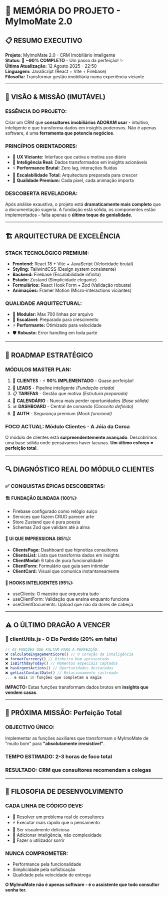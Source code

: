 # 🧠 MEMÓRIA DO PROJETO - MyImoMate 2.0

## 📋 RESUMO EXECUTIVO
**Projeto:** MyImoMate 2.0 - CRM Imobiliário Inteligente  
**Status:** 🚀 **~90% COMPLETO** - Um passo da perfeição! ✨  
**Última Atualização:** 12 Agosto 2025 - 22:50  
**Linguagem:** JavaScript (React + Vite + Firebase)  
**Filosofia:** Transformar gestão imobiliária numa experiência viciante

---

## 🎯 **VISÃO & MISSÃO (IMUTÁVEL)**

### **ESSÊNCIA DO PROJETO:**
Criar um CRM que **consultores imobiliários ADORAM usar** - intuitivo, inteligente e que transforma dados em insights poderosos. Não é apenas software, é uma **ferramenta que potencia negócios**.

### **PRINCÍPIOS ORIENTADORES:**
- 🎨 **UX Viciante:** Interface que cativa e motiva uso diário
- 🧠 **Inteligência Real:** Dados transformados em insights acionáveis  
- ⚡ **Performance Brutal:** Zero lag, interações fluidas
- 🔧 **Escalabilidade Total:** Arquitectura preparada para crescer
- 💎 **Qualidade Premium:** Cada pixel, cada animação importa

### **DESCOBERTA REVELADORA:**
Após análise exaustiva, o projeto está **dramaticamente mais completo** que a documentação sugeria. A fundação está sólida, os componentes estão implementados - falta apenas o **último toque de genialidade**.

---

## 🏗️ **ARQUITECTURA DE EXCELÊNCIA**

### **STACK TECNOLÓGICO PREMIUM:**
- **Frontend:** React 18 + Vite + JavaScript (Velocidade brutal)
- **Styling:** TailwindCSS (Design system consistente)
- **Backend:** Firebase (Escalabilidade infinita)
- **Estado:** Zustand (Simplicidade elegante)
- **Formulários:** React Hook Form + Zod (Validação robusta)
- **Animações:** Framer Motion (Micro-interactions viciantes)

### **QUALIDADE ARQUITECTURAL:**
- 📁 **Modular:** Max 700 linhas por arquivo
- 🔄 **Escalável:** Preparado para crescimento
- ⚡ **Performante:** Otimizado para velocidade
- 🛡️ **Robusto:** Error handling em toda parte

---

## 🎯 **ROADMAP ESTRATÉGICO**

### **MÓDULOS MASTER PLAN:**
1. 👥 **CLIENTES** - ⚡ **90% IMPLEMENTADO** - Quase perfeição!
2. 🎯 **LEADS** - Pipeline inteligente *(Fundação criada)*
3. 📋 **TAREFAS** - Gestão que motiva *(Estrutura preparada)*
4. 📅 **CALENDÁRIO** - Nunca mais perder oportunidades *(Base sólida)*
5. 📊 **DASHBOARD** - Central de comando *(Conceito definido)*
6. 🔐 **AUTH** - Segurança premium *(Mock funcional)*

### **FOCO ACTUAL: Módulo Clientes - A Jóia da Coroa**
O módulo de clientes está **surpreendentemente avançado**. Descobrimos uma base sólida onde pensávamos haver lacunas. **Um último esforço = perfeição total**.

---

## 🔍 **DIAGNÓSTICO REAL DO MÓDULO CLIENTES**

### ✅ **CONQUISTAS ÉPICAS DESCOBERTAS:**

#### **🏗️ FUNDAÇÃO BLINDADA (100%):**
- Firebase configurado como relógio suíço
- Services que fazem CRUD parecer arte
- Store Zustand que é pura poesia
- Schemas Zod que validam até a alma

#### **🎨 UI QUE IMPRESSIONA (85%):**
- **ClientsPage:** Dashboard que hipnotiza consultores
- **ClientsList:** Lista que transforma dados em insights
- **ClientModal:** 6 tabs de pura funcionalidade
- **ClientForm:** Formulário que guia sem intimidar
- **ClientCard:** Visual que comunica instantaneamente

#### **🎣 HOOKS INTELIGENTES (95%):**
- useClients: O maestro que orquestra tudo
- useClientForm: Validação que ensina enquanto funciona
- useClientDocuments: Upload que não dá dores de cabeça

---

## ⚠️ **O ÚLTIMO DRAGÃO A VENCER**

### **🔧 clientUtils.js - O Elo Perdido (20% em falta)**
```javascript
// AS FUNÇÕES QUE FALTAM PARA A PERFEIÇÃO:
❌ calculateEngagementScore() // O coração da inteligência
❌ formatCurrency() // Dinheiro bem apresentado
❌ isBirthdayToday() // Momentos especiais captados
❌ hasUrgentActions() // Oportunidades destacadas
❌ getLastContactDate() // Relacionamento rastreado
... e mais 10 funções que completam a magia
```

**IMPACTO:** Estas funções transformam dados brutos em **insights que vendem casas**.

---

## 🚀 **PRÓXIMA MISSÃO: Perfeição Total**

### **OBJECTIVO ÚNICO:**
Implementar as funções auxiliares que transformam o MyImoMate de "muito bom" para **"absolutamente irresistível"**.

### **TEMPO ESTIMADO:** 2-3 horas de foco total
### **RESULTADO:** CRM que consultores recomendam a colegas

---

## 💎 **FILOSOFIA DE DESENVOLVIMENTO**

### **CADA LINHA DE CÓDIGO DEVE:**
- 🎯 Resolver um problema real de consultores
- ⚡ Executar mais rápido que o pensamento  
- 🎨 Ser visualmente deliciosa
- 🧠 Adicionar inteligência, não complexidade
- 💝 Fazer o utilizador sorrir

### **NUNCA COMPROMETER:**
- Performance pela funcionalidade
- Simplicidade pela sofisticação
- Qualidade pela velocidade de entrega

**O MyImoMate não é apenas software - é o assistente que todo consultor sonha ter.**